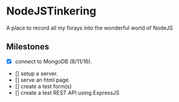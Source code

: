 # NodeJSTinkering

A place to record all my forays into the wonderful world of NodeJS

## Milestones
- [x] connect to MongoDB (8/11/16).
- [] setup a server.
- [] serve an html page.
- [] create a test form(s)
- [] create a test REST API using ExpressJS

